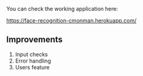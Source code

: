 You can check the working application here:

https://face-recognition-cmonman.herokuapp.com/

## Improvements

1. Input checks
2. Error handling
3. Users feature
